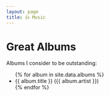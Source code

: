 ```yaml
---
layout: page
title: 👍 Music
---
```


# Great Albums

Albums I consider to be outstanding:

<ul>
{% for album in site.data.albums %}
  <li>
{{ album.title }} ({{ album.artist }})
  </li>
{% endfor %}
</ul>
